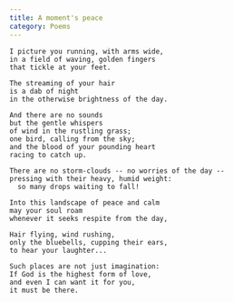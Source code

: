 ```yaml
---
title: A moment's peace
category: Poems
---
```


    I picture you running, with arms wide,
    in a field of waving, golden fingers
    that tickle at your feet.

    The streaming of your hair
    is a dab of night
    in the otherwise brightness of the day.

    And there are no sounds
    but the gentle whispers
    of wind in the rustling grass;
    one bird, calling from the sky;
    and the blood of your pounding heart
    racing to catch up.

    There are no storm-clouds -- no worries of the day --
    pressing with their heavy, humid weight:
      so many drops waiting to fall!

    Into this landscape of peace and calm
    may your soul roam
    whenever it seeks respite from the day,

    Hair flying, wind rushing,
    only the bluebells, cupping their ears,
    to hear your laughter...

    Such places are not just imagination:
    If God is the highest form of love,
    and even I can want it for you,
    it must be there.


